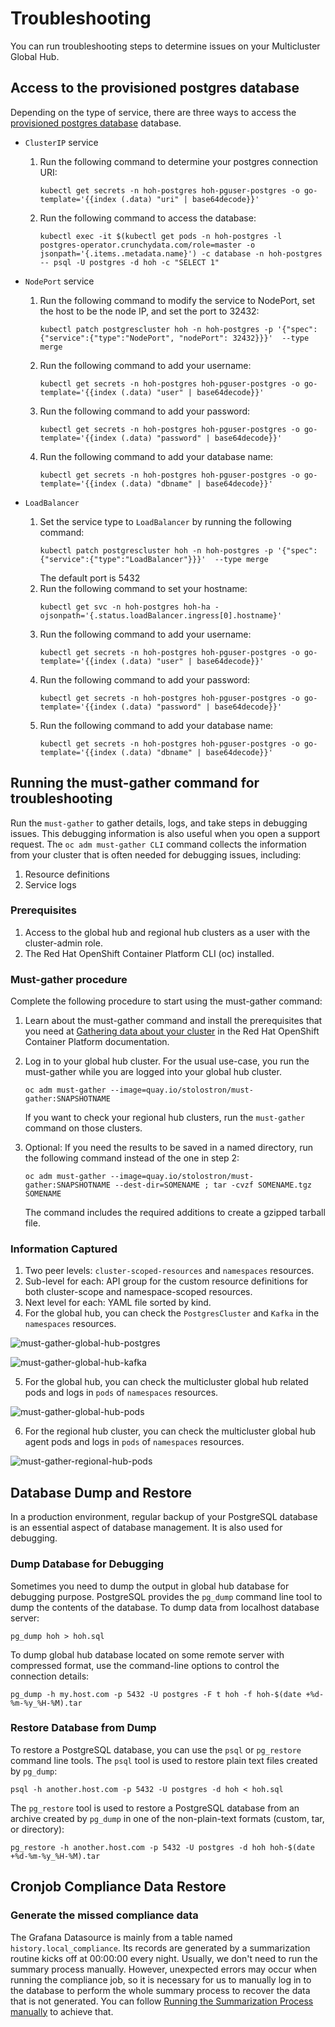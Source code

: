 # Troubleshooting

You can run troubleshooting steps to determine issues on your Multicluster Global Hub.

## Access to the provisioned postgres database

Depending on the type of service, there are three ways to access the [provisioned postgres database](../operator/config/samples/storage/deploy_postgres.sh) database.

* `ClusterIP` service
    1. Run the following command to determine your postgres connection URI:
        ```
        kubectl get secrets -n hoh-postgres hoh-pguser-postgres -o go-template='{{index (.data) "uri" | base64decode}}'
        ```
    2. Run the following command to access the database:
        ```
        kubectl exec -it $(kubectl get pods -n hoh-postgres -l postgres-operator.crunchydata.com/role=master -o jsonpath='{.items..metadata.name}') -c database -n hoh-postgres -- psql -U postgres -d hoh -c "SELECT 1"
        ```

* `NodePort` service
    1. Run the following command to modify the service to NodePort, set the host to be the node IP, and set the port to 32432: 
        ```
        kubectl patch postgrescluster hoh -n hoh-postgres -p '{"spec":{"service":{"type":"NodePort", "nodePort": 32432}}}'  --type merge
        ```
    2. Run the following command to add your username: 
        ```
        kubectl get secrets -n hoh-postgres hoh-pguser-postgres -o go-template='{{index (.data) "user" | base64decode}}'
        ```
    3. Run the following command to add your password: 
        ```
        kubectl get secrets -n hoh-postgres hoh-pguser-postgres -o go-template='{{index (.data) "password" | base64decode}}'
        ```
    4. Run the following command to add your database name: 
        ```
        kubectl get secrets -n hoh-postgres hoh-pguser-postgres -o go-template='{{index (.data) "dbname" | base64decode}}'
        ```

* `LoadBalancer`
    1. Set the service type to `LoadBalancer` by running the following command:
        ```
        kubectl patch postgrescluster hoh -n hoh-postgres -p '{"spec":{"service":{"type":"LoadBalancer"}}}'  --type merge
        ```
        The default port is 5432
    2. Run the following command to set your hostname:
        ```
        kubectl get svc -n hoh-postgres hoh-ha -ojsonpath='{.status.loadBalancer.ingress[0].hostname}'
        ```
    4. Run the following command to add your username: 
        ```
        kubectl get secrets -n hoh-postgres hoh-pguser-postgres -o go-template='{{index (.data) "user" | base64decode}}'
        ```
    3. Run the following command to add your password: 
        ```
        kubectl get secrets -n hoh-postgres hoh-pguser-postgres -o go-template='{{index (.data) "password" | base64decode}}'
        ```
    4. Run the following command to add your database name: 
        ```
        kubectl get secrets -n hoh-postgres hoh-pguser-postgres -o go-template='{{index (.data) "dbname" | base64decode}}'
        ```

## Running the must-gather command for troubleshooting

Run the `must-gather` to gather details, logs, and take steps in debugging issues. This debugging information is also useful when you open a support request. The `oc adm must-gather CLI` command collects the information from your cluster that is often needed for debugging issues, including:

1. Resource definitions
2. Service logs

### Prerequisites

1. Access to the global hub and regional hub clusters as a user with the cluster-admin role.
2. The Red Hat OpenShift Container Platform CLI (oc) installed.

### Must-gather procedure

Complete the following procedure to start using the must-gather command:

1. Learn about the must-gather command and install the prerequisites that you need at [Gathering data about your cluster](https://docs.openshift.com/container-platform/4.8/support/gathering-cluster-data.html?extIdCarryOver=true&sc_cid=701f2000001Css5AAC) in the Red Hat OpenShift Container Platform documentation.

2. Log in to your global hub cluster. For the usual use-case, you run the must-gather while you are logged into your global hub cluster.

    ```
    oc adm must-gather --image=quay.io/stolostron/must-gather:SNAPSHOTNAME
    ```

    If you want to check your regional hub clusters, run the `must-gather` command on those clusters.

3. Optional: If you need the results to be saved in a named directory, run the following command instead of the one in step 2:
    ```
    oc adm must-gather --image=quay.io/stolostron/must-gather:SNAPSHOTNAME --dest-dir=SOMENAME ; tar -cvzf SOMENAME.tgz SOMENAME
    ```
    The command includes the required additions to create a gzipped tarball file.



### Information Captured

1. Two peer levels: `cluster-scoped-resources` and `namespaces` resources.
2. Sub-level for each: API group for the custom resource definitions for both cluster-scope and namespace-scoped resources.
3. Next level for each: YAML file sorted by kind.
4. For the global hub, you can check the `PostgresCluster` and `Kafka` in the `namespaces` resources.

![must-gather-global-hub-postgres](must-gather/must-gather-global-hub-postgres.png)

![must-gather-global-hub-kafka](must-gather/must-gather-global-hub-kafka.png)

5. For the global hub, you can check the multicluster global hub related pods and logs in `pods` of `namespaces` resources.

![must-gather-global-hub-pods](must-gather/must-gather-global-hub-pods.png)

6. For the regional hub cluster, you can check the multicluster global hub agent pods and logs in `pods` of `namespaces` resources.

![must-gather-regional-hub-pods](must-gather/must-gather-regional-hub-pods.png)


## Database Dump and Restore

In a production environment, regular backup of your PostgreSQL database is an essential aspect of database management. It is also used for debugging.

### Dump Database for Debugging

Sometimes you need to dump the output in global hub database for debugging purpose. PostgreSQL provides the `pg_dump` command line tool to dump the contents of the database. To dump data from localhost database server:

```
pg_dump hoh > hoh.sql
```

To dump global hub database located on some remote server with compressed format, use the command-line options to control the connection details:

```
pg_dump -h my.host.com -p 5432 -U postgres -F t hoh -f hoh-$(date +%d-%m-%y_%H-%M).tar
```

### Restore Database from Dump

To restore a PostgreSQL database, you can use the `psql` or `pg_restore` command line tools. The `psql` tool is used to restore plain text files created by `pg_dump`:

```
psql -h another.host.com -p 5432 -U postgres -d hoh < hoh.sql
```

The `pg_restore` tool is used to restore a PostgreSQL database from an archive created by `pg_dump` in one of the non-plain-text formats (custom, tar, or directory):

```
pg_restore -h another.host.com -p 5432 -U postgres -d hoh hoh-$(date +%d-%m-%y_%H-%M).tar
```

## Cronjob Compliance Data Restore
### Generate the missed compliance data
The Grafana Datasource is mainly from a table named `history.local_compliance`. Its records are generated by a summarization routine kicks off at 00:00:00 every night. Usually, we don't need to run the summary process manually. However, unexpected errors may occur when running the compliance job, so it is necessary for us to manually log in to the database to perform the whole summary process to recover the data that is not generated. You can follow [Running the Summarization Process manually](./how_global_hub_works.md#running-the-summarization-process-manually) to achieve that.

